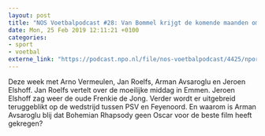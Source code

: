 ```yaml
---
layout: post
title: "NOS Voetbalpodcast #28: Van Bommel krijgt de komende maanden om zich te bewijzen"
date: Mon, 25 Feb 2019 12:11:21 +0100
categories: 
- sport 
- voetbal 
externe_link: "https://podcast.npo.nl/file/nos-voetbalpodcast/4425/nporadio1_nos-voetbalpodcast_20190225_nos-voetbalpodcast-28-van-bommel-krijgt-de-komende-maanden-om-zich-te-bewijzen_JCQAPS.mp3"
---
```


Deze week met Arno Vermeulen, Jan Roelfs, Arman Avsaroglu en Jeroen Elshoff. Jan Roelfs vertelt over de moeilijke middag in Emmen. Jeroen Elshoff zag weer de oude Frenkie de Jong. Verder wordt er uitgebreid teruggeblikt op de wedstrijd tussen PSV en Feyenoord. En waarom is Arman Avsaroglu blij dat Bohemian Rhapsody geen Oscar voor de beste film heeft gekregen?
